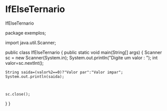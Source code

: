 # IfElseTernario
IfElseTernario

package exemplos;

import java.util.Scanner;

public class IfElseTernario {
public static void main(String[] args) {
	Scanner sc = new Scanner(System.in);
	System.out.println("Digite um valor : ");
	int valor=sc.nextInt();
	
	String saida=(valor%2==0)?"Valor par":"Valor impar";
	System.out.println(saida);
	
	
	
	sc.close();
}
}
